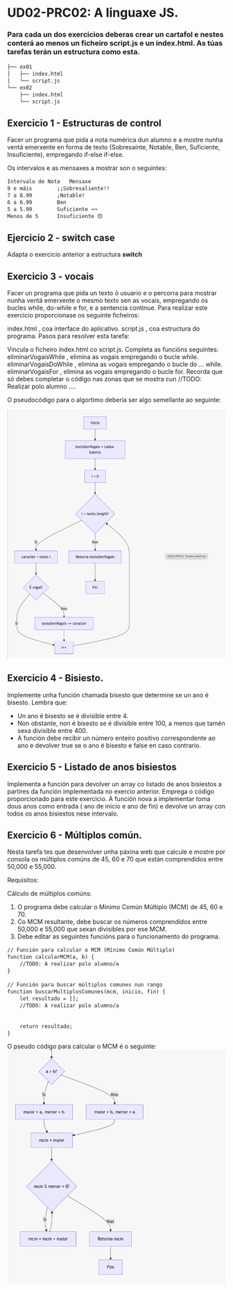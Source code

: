 # UD02-PRC02: A linguaxe JS.
### Para cada un dos exercicios deberas crear un cartafol e nestes conterá ao menos un ficheiro script.js e un index.html. As túas tarefas terán un estructura como esta.

~~~~
├── ex01
│   ├── index.html
│   └── script.js
└── ex02
    ├── index.html
    └── script.js
~~~~

## Exercicio 1 - Estructuras de control

Facer un programa que pida a nota numérica dun alumno e a mostre nunha ventá emerxente en forma de texto (Sobresaínte, Notable, Ben, Suficiente, Insuficiente), empregando if-else if-else.

Os intervalos e as mensaxes a mostrar son o seguintes:

```
Intervalo de Nota	Mensaxe
9 e máis	    ¡¡Sobresaliente!!
7 a 8.99	    ¡Notable!
6 a 6.99	    Ben
5 a 5.99	    Suficiente ¬¬
Menos de 5	    Insuficiente 😞
```
## Ejercicio 2 - switch case

Adapta o exercicio anterior a estructura **switch**

## Exercicio 3 - vocais

Facer un programa que pida un texto ó usuario e o percorra para mostrar nunha ventá emerxente o mesmo texto sen as vocais, empregando os bucles while, do-while e for, e a sentencia continue. Para realizar este exercicio proporcionase os seguinte ficheiros:

index.html , coa interface do aplicativo.
script.js , coa estructura do programa.
Pasos para resolver esta tarefa:

Vincula o ficheiro index.html co script.js.
Completa as funcións seguintes:
eliminarVogaisWhile , elimina as vogais empregando o bucle while.
eliminarVogaisDoWhile , elimina as vogais empregando o bucle do ... while.
eliminarVogaisFor , elimina as vogais empregando o bucle for.
Recorda que só debes completar o código nas zonas que se mostra cun //TODO: Realizar polo alumno ....

O pseudocódigo para o algortimo debería ser algo semellante ao seguinte:

![Exerc 3 image](https://github.com/jsamperevazquez/JavaScript_ECLI/blob/main/www/media/exerc_3.png)

## Exercicio 4 - Bisiesto.

Implemente unha función chamada bisesto que determine se un ano é bisesto. Lembra que:

-  Un ano é bisesto se é divisible entre 4.
-  Non obstante, non é bisesto se é divisible entre 100, a menos que tamén sexa divisible entre 400.
-  A función debe recibir un número enteiro positivo correspondente ao ano e devolver true se o ano é bisesto e false en caso contrario.

## Exercicio 5 - Listado de anos bisiestos

Implementa a función para devolver un array co listado de anos bisiestos a partires da función implementada no exercio anterior. Emprega o código proporcionado para este exercicio. A función nova a implementar toma dous anos como entrada ( ano de inicio e ano de fin) e devolve un array con todos os anos bisiestos nese intervalo.

## Exercicio 6 - Múltiplos común.

Nesta tarefa tes que desenvolver unha páxina web que calcule e mostre por consola os múltiplos comúns de 45, 60 e 70 que están comprendidos entre 50,000 e 55,000.

Requisitos:

Cálculo de múltiplos comúns:

1. O programa debe calcular o Mínimo Común Múltiplo (MCM) de 45, 60 e 70.
2. Co MCM resultante, debe buscar os números comprendidos entre 50,000 e 55,000 que sexan divisibles por ese MCM.
3. Debe editar as seguintes funcións para o funcionamento do programa.

~~~
// Función para calcular o MCM (Mínimo Común Múltiplo)
function calcularMCM(a, b) {
    //TODO: A realizar polo alumno/a
}

// Función para buscar múltiplos comunes nun rango
function buscarMultiplosComunes(mcm, inicio, fin) {
    let resultado = [];
    //TODO: A realizar polo alumno/a


    return resultado;
}
~~~ 
O pseudo código para calcular o MCM é o seguinte:  
![Exercicio 6 foto](https://github.com/jsamperevazquez/JavaScript_ECLI/blob/main/www/media/exerc_6.png)
